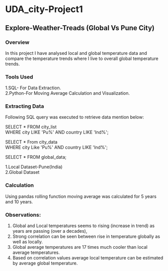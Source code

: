 # UDA_city-Project1

## Explore-Weather-Treads (Global Vs Pune City)

### Overview

In this project I have analysed local and global temperature data and compare the temperature trends where I live to overall global temperature trends.

### Tools Used

1.SQL- For Data Extraction. \
2.Python-For Moving Average Calculation and Visualization.

### Extracting Data

Following SQL query was executed to retrieve data mention below:

SELECT * FROM city_list \
WHERE city LIKE 'Pu%' AND country LIKE 'Ind%';

SELECT * From city_data \
WHERE city Like 'Pu%' AND country LIKE 'Ind%';

SELECT * FROM global_data;

1.Local Dataset-Pune(India) \
2.Global Dataset

### Calculation
Using pandas rolling function moving average was calculated for 5 years and 10 years.

### Observations:
1. Global and Local temperatures seems to rising (increase in trend) as years are passing (over a decades), 
2. Strong correlation can be seen between rise in temperature globally as well as locally.
3. Global average temperatures are 17 times much cooler than local average temperatures.
4. Based on correlation values average local temperature can be estimated by average global temperature.
